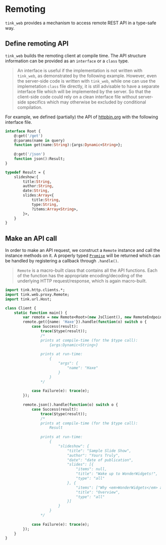 # Remoting

`tink_web` provides a mechanism to access remote REST API in a type-safe way.

## Define remoting API

`tink_web` builds the remoting client at compile time. The API structure information can be provided as an `interface` or a `class` type.

> An interface is useful if the implementation is not written with `tink_web`, as demonstrated by the following example.
> However, even the server-side code is written with `tink_web`, while one can use the implemetation `class` file directly,
> it is still advisable to have a separate interface file which will be implemented by the server.
> So that the client-side code could rely on a clean interface file without server-side specifics which may otherwise be excluded by conditional compilation.

For example, we defined (partially) the API of [httpbin.org](http://httpbin.org/) with the following interface file.

``` haxe
interface Root {
	@:get('/get')
	@:params(name in query)
	function get(name:String):{args:Dynamic<String>};
	
	@:get('/json')
	function json():Result;
}

typedef Result = {
	slideshow:{
		title:String,
		author:String,
		date:String,
		slides:Array<{
			title:String,
			type:String,
			?items:Array<String>,
		}>,
	}
}
```

## Make an API call

In order to make an API request, we construct a `Remote` instance and call the instance methods on it.
A properly typed [`Promise`](https://haxetink.github.io/tink_core/#/types/promise) will be returned which can be handled by registering a callback through `.handle()`.

> `Remote` is a macro-built class that contains all the API functions. Each of the function has the appropriate encoding/decoding of the underlying HTTP request/response, which is again macro-built.

``` haxe
import tink.http.clients.*;
import tink.web.proxy.Remote;
import tink.url.Host;

class Client {
	static function main() {
		var remote = new Remote<Root>(new JsClient(), new RemoteEndpoint(new Host('httpbin.org', 80),"","http"));
		remote.get({name: 'Haxe'}).handle(function(o) switch o {
			case Success(result):
				trace($type(result));
				/*
				prints at compile-time (for the $type call):
					{args:Dynamic<String>}
				
				prints at run-time: 
					{
						"args": {
							"name": "Haxe"
						}
					}
				*/
				
			case Failure(e): trace(e);
		});
		
		remote.json().handle(function(o) switch o {
			case Success(result):
				trace($type(result));
				/*
				prints at compile-time (for the $type call):
					Result
					
				prints at run-time: 
					{
						"slideshow": {
							"title": "Sample Slide Show",
							"author": "Yours Truly",
							"date": "date of publication",
							"slides": [{
								"items": null,
								"title": "Wake up to WonderWidgets!",
								"type": "all"
							}, {
								"items": ["Why <em>WonderWidgets</em> are great", "Who <em>buys</em> WonderWidgets"],
								"title": "Overview",
								"type": "all"
							}]
						}
					}
				*/
				
			case Failure(e): trace(e);
		});
	}
}
```
